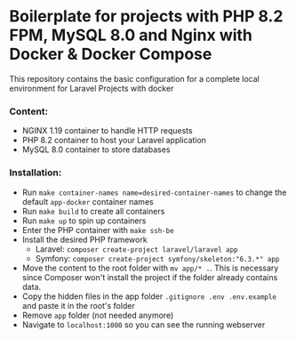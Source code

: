 # Boilerplate for projects with PHP 8.2 FPM, MySQL 8.0 and Nginx with Docker & Docker Compose

This repository contains the basic configuration for a complete local environment for Laravel Projects with docker

### Content:
- NGINX 1.19 container to handle HTTP requests
- PHP 8.2 container to host your Laravel application
- MySQL 8.0 container to store databases

### Installation:
- Run `make container-names name=desired-container-names` to change the default `app-docker` container names
- Run `make build` to create all containers
- Run `make up` to spin up containers
- Enter the PHP container with `make ssh-be`
- Install the desired PHP framework
  + Laravel: `composer create-project laravel/laravel app`
  + Symfony: `composer create-project symfony/skeleton:"6.3.*" app`
- Move the content to the root folder with `mv app/* .`. This is necessary since Composer won't install the project if the folder already contains data.
- Copy the hidden files in the app folder `.gitignore .env .env.example` and paste it in the root's folder
- Remove `app` folder (not needed anymore)
- Navigate to `localhost:1000` so you can see the running webserver
